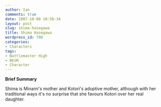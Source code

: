 ```yaml
---
author: Ian
comments: true
date: 2007-10-08 10:58:34
layout: post
slug: shima-hasegawa
title: Shima Hasegawa
wordpress_id: 700
categories:
- Characters
tags:
- Battlemaster High
- BESM
- Character
---
```


<p><b>Brief Summary</b></p>
<p>Shima is Minami&#039;s mother and Kotori&#039;s adoptive mother, although with her traditional ways it&#039;s no surprise that she favours Kotori over her real daughter.</p>